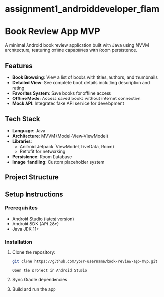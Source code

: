 # assignment1_androiddeveloper_flam
# Book Review App MVP

A minimal Android book review application built with Java using MVVM architecture, featuring offline capabilities with Room persistence.

## Features

- **Book Browsing**: View a list of books with titles, authors, and thumbnails
- **Detailed View**: See complete book details including description and rating
- **Favorites System**: Save books for offline access
- **Offline Mode**: Access saved books without internet connection
- **Mock API**: Integrated fake API service for development

## Tech Stack

- **Language**: Java
- **Architecture**: MVVM (Model-View-ViewModel)
- **Libraries**:
  - Android Jetpack (ViewModel, LiveData, Room)
  - Retrofit for networking
- **Persistence**: Room Database
- **Image Handling**: Custom placeholder system

## Project Structure



## Setup Instructions

### Prerequisites

- Android Studio (latest version)
- Android SDK (API 28+)
- Java JDK 11+

### Installation

1. Clone the repository:
   ```bash
   git clone https://github.com/your-username/book-review-app-mvp.git

   Open the project in Android Studio

2. Sync Gradle dependencies

3. Build and run the app
